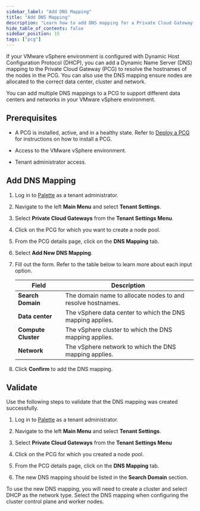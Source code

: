 ```yaml
---
sidebar_label: "Add DNS Mapping"
title: "Add DNS Mapping"
description: "Learn how to add DNS mapping for a Private Cloud Gateway (PCG) deployed in a VMware vSphere environment."
hide_table_of_contents: false
sidebar_position: 15
tags: ["pcg"]
---
```


If your VMware vSphere environment is configured with Dynamic Host Configuration Protocol (DHCP), you can add a Dynamic
Name Server (DNS) mapping to the Private Cloud Gateway (PCG) to resolve the hostnames of the nodes in the PCG. You can
also use the DNS mapping ensure nodes are allocated to the correct data center, cluster and network.

You can add multiple DNS mappings to a PCG to support different data centers and networks in your VMware vSphere
environment.

## Prerequisites

- A PCG is installed, active, and in a healthy state. Refer to [Deploy a PCG](../deploy-pcg/deploy-pcg.md) for
  instructions on how to install a PCG.

- Access to the VMware vSphere environment.

- Tenant administrator access.

## Add DNS Mapping

1. Log in to [Palette](https://console.spectrocloud.com) as a tenant administrator.

2. Navigate to the left **Main Menu** and select **Tenant Settings**.

3. Select **Private Cloud Gateways** from the **Tenant Settings Menu**.

4. Click on the PCG for which you want to create a node pool.

5. From the PCG details page, click on the **DNS Mapping** tab.

6. Select **Add New DNS Mapping**.

7. Fill out the form. Refer to the table below to learn more about each input option.

   | Field               | Description                                                 |
   | ------------------- | ----------------------------------------------------------- |
   | **Search Domain**   | The domain name to allocate nodes to and resolve hostnames. |
   | **Data center**      | The vSphere data center to which the DNS mapping applies.    |
   | **Compute Cluster** | The vSphere cluster to which the DNS mapping applies.       |
   | **Network**         | The vSphere network to which the DNS mapping applies.       |

8. Click **Confirm** to add the DNS mapping.

## Validate

Use the following steps to validate that the DNS mapping was created successfully.

1. Log in to [Palette](https://console.spectrocloud.com) as a tenant administrator.

2. Navigate to the left **Main Menu** and select **Tenant Settings**.

3. Select **Private Cloud Gateways** from the **Tenant Settings Menu**

4. Click on the PCG for which you created a node pool.

5. From the PCG details page, click on the **DNS Mapping** tab.

6. The new DNS mapping should be listed in the **Search Domain** section.

To use the new DNS mapping, you will need to create a cluster and select DHCP as the network type. Select the DNS
mapping when configuring the cluster control plane and worker nodes.
